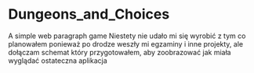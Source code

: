 # Dungeons_and_Choices
A simple web paragraph game
Niestety nie udało mi się wyrobić z tym co planowałem ponieważ po drodze weszły mi egzaminy i inne projekty, ale dołączam schemat który przygotowałem,
aby zoobrazować jak miała wyglądać ostateczna aplikacja
